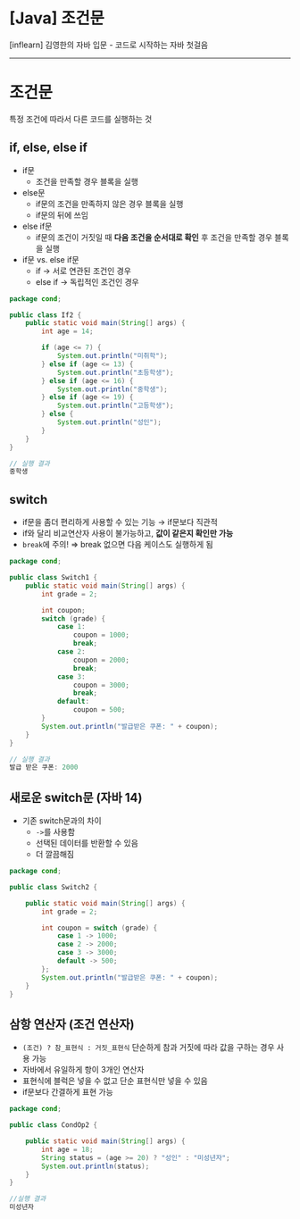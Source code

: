 # [Java] 조건문
[inflearn] 김영한의 자바 입문 - 코드로 시작하는 자바 첫걸음

---
# 조건문
특정 조건에 따라서 다른 코드를 실행하는 것

## if, else, else if

- if문
    - 조건을 만족할 경우 블록을 실행
- else문
    - if문의 조건을 만족하지 않은 경우 블록을 실행
    - if문의 뒤에 쓰임
- else if문
    - if문의 조건이 거짓일 때 **다음 조건을 순서대로 확인** 후 조건을 만족할 경우 블록을 실행
- if문 vs. else if문
    - if → 서로 연관된 조건인 경우
    - else if → 독립적인 조건인 경우

```java
package cond;

public class If2 {
    public static void main(String[] args) {
        int age = 14;

        if (age <= 7) {
            System.out.println("미취학");
        } else if (age <= 13) {
            System.out.println("초등학생");
        } else if (age <= 16) {
            System.out.println("중학생");
        } else if (age <= 19) {
            System.out.println("고등학생");
        } else {
            System.out.println("성인");
        }
    }
}
```

```java
// 실행 결과
중학생
```

## switch

- if문을 좀더 편리하게 사용할 수 있는 기능 → if문보다 직관적
- if와 달리 비교연산자 사용이 불가능하고, **값이 같은지 확인만 가능**
- `break`에 주의! ⇒ break 없으면 다음 케이스도 실행하게 됨

```java
package cond;

public class Switch1 {
    public static void main(String[] args) {
        int grade = 2;

        int coupon;
        switch (grade) {
            case 1:
                coupon = 1000;
                break;
            case 2:
                coupon = 2000;
                break;
            case 3:
                coupon = 3000;
                break;
            default:
                coupon = 500;
        }
        System.out.println("발급받은 쿠폰: " + coupon);
    }
}
```

```java
// 실행 결과
발급 받은 쿠폰: 2000
```

## 새로운 switch문 (자바 14)

- 기존 switch문과의 차이
    - `->`를 사용함
    - 선택된 데이터를 반환할 수 있음
    - 더 깔끔해짐

```java
package cond;

public class Switch2 {

    public static void main(String[] args) {
        int grade = 2;

        int coupon = switch (grade) {
            case 1 -> 1000;
            case 2 -> 2000;
            case 3 -> 3000;
            default -> 500;
        };
        System.out.println("발급받은 쿠폰: " + coupon);
    }
}
```

## 삼항 연산자 (조건 연산자)

- `(조건) ? 참_표현식 : 거짓_표현식` 단순하게 참과 거짓에 따라 값을 구하는 경우 사용 가능
- 자바에서 유일하게 항이 3개인 연산자
- 표현식에 블럭은 넣을 수 없고 단순 표현식만 넣을 수 있음
- if문보다 간결하게 표현 가능

```java
package cond;

public class CondOp2 {

    public static void main(String[] args) {
        int age = 18;
        String status = (age >= 20) ? "성인" : "미성년자";
        System.out.println(status);
    }
}
```

```java
//실행 결과
미성년자
```
